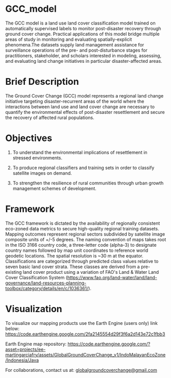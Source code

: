 # GCC_model
The GCC model is a land use land cover classification model trained on automatically supervised labels to monitor post-disaster recovery through ground cover change. Practical applications of this model bridge multiple areas of study in monitoring and evaluating spatially-explicit phenomena.The datasets supply land management assistance for surveillance operations of the pre- and post-disturbance stages for practitioners, stakeholder, and scholars interested in modeling, assessing, and evaluating land change initiatives in particular disaster-affected areas. 

# Brief Description
The Ground Cover Change (GCC) model represents a regional land change initiative targeting disaster-recurrent areas of the world where the interactions between land use and land cover change are necessary to quantify the environmental effects of post-disaster resettlement and secure the recovery of affected rural populations.

# Objectives
1) To understand the environmental implications of resettlement in stressed environments.

2) To produce regional classifiers and training sets in order to classify satellite images on demand.

3) To strengthen the resilience of rural communities through urban growth management schemes of development.

# Framework
The GCC framework is dictated by the availability of regionally consistent eco-zoned data metrics to secure high-quality regional training datasets. 
Mapping outcomes represent regional sectors subdivided by satellite image composite units of +/-5 degrees. 
The naming convention of maps takes root in the ISO 3166 country code, a three-letter code (alpha-3) to designate country names followed by map unit coordinates to reference world geodetic locations. 
The spatial resolution is ~30 m at the equator.
Classifications are categorized through predicted class values relative to seven basic land cover strata. These classes are derived from a pre-existing land cover product using a variation of FAO's Land & Water Land Cover Classification System (https://www.fao.org/land-water/land/land-governance/land-resources-planning-toolbox/category/details/en/c/1036361/).

# Visualization
To visualize our mapping products use the Earth Engine (users only) link below:
https://code.earthengine.google.com/2fa2145554d29f3f6a2d143e72c1fbb3 

Earth Engine map repository:
https://code.earthengine.google.com/?asset=projects/ee-martingarciafry/assets/GlobalGroundCoverChange_v1/IndoMalayanEcoZone/Indonesia/Java


For collaborations, contact us at: globalgroundcoverchange@gmail.com
